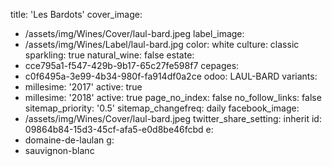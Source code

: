 title: 'Les Bardots'
cover_image:
  - /assets/img/Wines/Cover/laul-bard.jpeg
label_image:
  - /assets/img/Wines/Label/laul-bard.jpg
color: white
culture: classic
sparkling: true
natural_wine: false
estate:
  - cce795a1-f547-429b-9b17-65c27fe598f7
cepages:
  - c0f6495a-3e99-4b34-980f-fa914df0a2ce
odoo: LAUL-BARD
variants:
  -
    millesime: '2017'
    active: true
  -
    millesime: '2018'
    active: true
page_no_index: false
no_follow_links: false
sitemap_priority: '0.5'
sitemap_changefreq: daily
facebook_image:
  - /assets/img/Wines/Cover/laul-bard.jpeg
twitter_share_setting: inherit
id: 09864b84-15d3-45cf-afa5-e0d8be46fcbd
e:
  - domaine-de-laulan
g:
  - sauvignon-blanc
